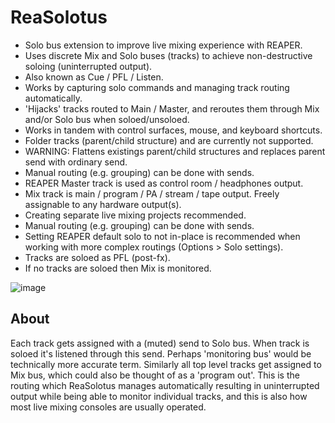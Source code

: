 # ReaSolotus
* Solo bus extension to improve live mixing experience with REAPER.
* Uses discrete Mix and Solo buses (tracks) to achieve non-destructive soloing (uninterrupted output).
* Also known as Cue / PFL / Listen.
* Works by capturing solo commands and managing track routing automatically.
* 'Hijacks' tracks routed to Main / Master, and reroutes them through Mix and/or Solo bus when soloed/unsoloed.
* Works in tandem with control surfaces, mouse, and keyboard shortcuts.
* Folder tracks (parent/child structure) and are currently not supported.
* WARNING: Flattens existings parent/child structures and replaces parent send with ordinary send.
* Manual routing (e.g. grouping) can be done with sends.
* REAPER Master track is used as control room / headphones output.
* Mix track is main / program / PA / stream / tape output. Freely assignable to any hardware output(s).
* Creating separate live mixing projects recommended.
* Manual routing (e.g. grouping) can be done with sends.
* Setting REAPER default solo to not in-place is recommended when working with more complex routings (Options > Solo settings).
* Tracks are soloed as PFL (post-fx).
* If no tracks are soloed then Mix is monitored.

![image](https://i.imgur.com/jSFMUHN.gif)

## About
Each track gets assigned with a (muted) send to Solo bus. When track is soloed it's listened through this send. Perhaps 'monitoring bus' would be technically more accurate term. Similarly all top level tracks get assigned to Mix bus, which could also be thought of as a 'program out'. This is the routing which ReaSolotus manages automatically resulting in uninterrupted output while being able to monitor individual tracks, and this is also how most live mixing consoles are usually operated.
